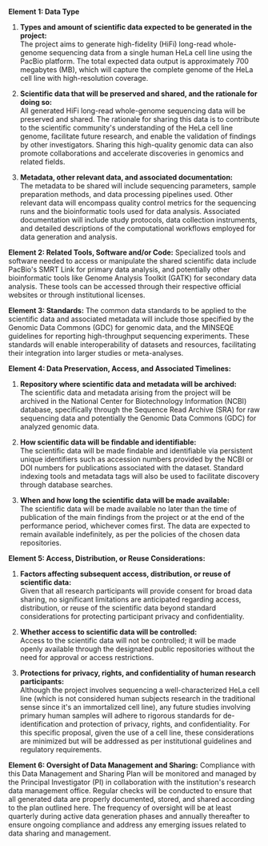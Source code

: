 **Element 1: Data Type**
1. **Types and amount of scientific data expected to be generated in the project:**   
   The project aims to generate high-fidelity (HiFi) long-read whole-genome sequencing data from a single human HeLa cell line using the PacBio platform. The total expected data output is approximately 700 megabytes (MB), which will capture the complete genome of the HeLa cell line with high-resolution coverage.

2. **Scientific data that will be preserved and shared, and the rationale for doing so:**  
   All generated HiFi long-read whole-genome sequencing data will be preserved and shared. The rationale for sharing this data is to contribute to the scientific community's understanding of the HeLa cell line genome, facilitate future research, and enable the validation of findings by other investigators. Sharing this high-quality genomic data can also promote collaborations and accelerate discoveries in genomics and related fields.

3. **Metadata, other relevant data, and associated documentation:**   
   The metadata to be shared will include sequencing parameters, sample preparation methods, and data processing pipelines used. Other relevant data will encompass quality control metrics for the sequencing runs and the bioinformatic tools used for data analysis. Associated documentation will include study protocols, data collection instruments, and detailed descriptions of the computational workflows employed for data generation and analysis.

**Element 2: Related Tools, Software and/or Code:**
Specialized tools and software needed to access or manipulate the shared scientific data include PacBio's SMRT Link for primary data analysis, and potentially other bioinformatic tools like Genome Analysis Toolkit (GATK) for secondary data analysis. These tools can be accessed through their respective official websites or through institutional licenses.

**Element 3: Standards:**
The common data standards to be applied to the scientific data and associated metadata will include those specified by the Genomic Data Commons (GDC) for genomic data, and the MINSEQE guidelines for reporting high-throughput sequencing experiments. These standards will enable interoperability of datasets and resources, facilitating their integration into larger studies or meta-analyses.

**Element 4: Data Preservation, Access, and Associated Timelines:**
1. **Repository where scientific data and metadata will be archived:**   
   The scientific data and metadata arising from the project will be archived in the National Center for Biotechnology Information (NCBI) database, specifically through the Sequence Read Archive (SRA) for raw sequencing data and potentially the Genomic Data Commons (GDC) for analyzed genomic data.

2. **How scientific data will be findable and identifiable:**   
   The scientific data will be made findable and identifiable via persistent unique identifiers such as accession numbers provided by the NCBI or DOI numbers for publications associated with the dataset. Standard indexing tools and metadata tags will also be used to facilitate discovery through database searches.

3. **When and how long the scientific data will be made available:**   
   The scientific data will be made available no later than the time of publication of the main findings from the project or at the end of the performance period, whichever comes first. The data are expected to remain available indefinitely, as per the policies of the chosen data repositories.

**Element 5: Access, Distribution, or Reuse Considerations:**
1. **Factors affecting subsequent access, distribution, or reuse of scientific data:**  
   Given that all research participants will provide consent for broad data sharing, no significant limitations are anticipated regarding access, distribution, or reuse of the scientific data beyond standard considerations for protecting participant privacy and confidentiality.

2. **Whether access to scientific data will be controlled:**  
   Access to the scientific data will not be controlled; it will be made openly available through the designated public repositories without the need for approval or access restrictions.

3. **Protections for privacy, rights, and confidentiality of human research participants:**   
   Although the project involves sequencing a well-characterized HeLa cell line (which is not considered human subjects research in the traditional sense since it's an immortalized cell line), any future studies involving primary human samples will adhere to rigorous standards for de-identification and protection of privacy, rights, and confidentiality. For this specific proposal, given the use of a cell line, these considerations are minimized but will be addressed as per institutional guidelines and regulatory requirements.

**Element 6: Oversight of Data Management and Sharing:**
Compliance with this Data Management and Sharing Plan will be monitored and managed by the Principal Investigator (PI) in collaboration with the institution's research data management office. Regular checks will be conducted to ensure that all generated data are properly documented, stored, and shared according to the plan outlined here. The frequency of oversight will be at least quarterly during active data generation phases and annually thereafter to ensure ongoing compliance and address any emerging issues related to data sharing and management.